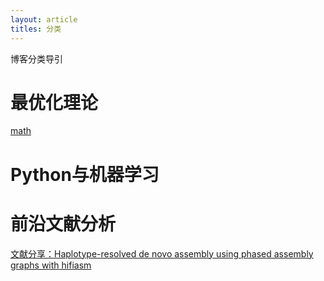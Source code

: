 ```yaml
---
layout: article
titles: 分类
---
```


博客分类导引

# 最优化理论

[math](/2021/04/27/math.html)

# Python与机器学习

# 前沿文献分析

[文献分享：Haplotype-resolved de novo assembly using phased assembly graphs with hifiasm](/2021/05/06/hifisam.html)
